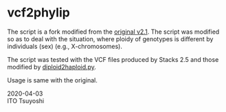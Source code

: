 # vcf2phylip
The script is a fork modified from the 
[original v2.1](https://github.com/edgardomortiz/vcf2phylip). 
The script was modified so as to deal with the situation, where ploidy of 
genotypes is different by individuals (sex) (e.g., X-chromosomes). 

The script was tested with the VCF files produced by Stacks 2.5 and those 
modified by [diploid2haploid.py](https://github.com/itots/diploid2haploid).

Usage is same with the original.  

2020-04-03   
ITO Tsuyoshi
